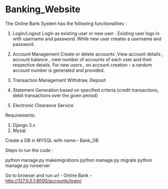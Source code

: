 # Banking_Website
The Online Bank System has the following functionalities :
  1. Login/Logout
       Login as existing user or new user .
       Existing user logs in with username and password.
       While new user creates a username and password.

  2. Account Management
       Create or delete accounts ,View account details , account balance , view number of accounts of each user and their respective details.
       For new users , on account creation - a random account number is generated and provided.

  3. Transaction Management
       Withdraw, Deposit

  4. Statement Generation 
       based on specified criteria (credit transactions, debit transactions over the given period)

  5. Electronic Clearance Service


Requirements: 
  1. Django 3.x
  2. Mysql

Create a DB in MYSQL with name:- Bank_DB

Steps to run the code :
       
  python manage.py makemigrations
  python manage.py migrate
  python manage.py runserver

Go to browser and run url - 
Online Bank -  http://127.0.0.1:8000/accounts/login/



~~~~~~~~~~~~~~~~~~~~~~~~  Have fun Banking !!!!!!!  ~~~~~~~~~~~~~~~~~~~~~~~~~~~~

